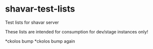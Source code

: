 # shavar-test-lists
Test lists for shavar server

These lists are intended for consumption for dev/stage instances only!

*ckolos bump
*ckolos bump again
